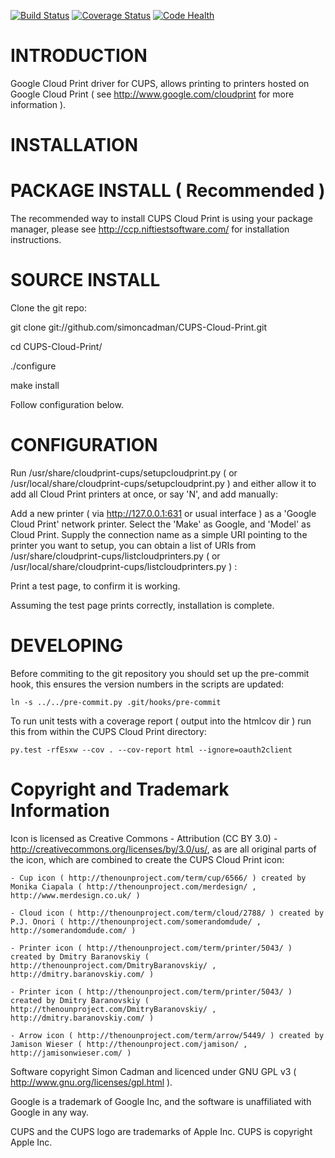 [![Build Status](https://travis-ci.org/simoncadman/CUPS-Cloud-Print.png)](https://travis-ci.org/simoncadman/CUPS-Cloud-Print)
[![Coverage Status](https://coveralls.io/repos/simoncadman/CUPS-Cloud-Print/badge.png)](https://coveralls.io/r/simoncadman/CUPS-Cloud-Print)
[![Code Health](https://landscape.io/github/simoncadman/CUPS-Cloud-Print/master/landscape.png)](https://landscape.io/github/simoncadman/CUPS-Cloud-Print/master)

INTRODUCTION
============
Google Cloud Print driver for CUPS, allows printing to printers hosted on Google Cloud Print ( see http://www.google.com/cloudprint for more information ).

INSTALLATION
============

PACKAGE INSTALL ( Recommended )
================================

The recommended way to install CUPS Cloud Print is using your package manager, please see http://ccp.niftiestsoftware.com/ for installation 
instructions.

SOURCE INSTALL
==============

Clone the git repo:

git clone git://github.com/simoncadman/CUPS-Cloud-Print.git

cd CUPS-Cloud-Print/

./configure

make install

Follow configuration below.

CONFIGURATION
=============

Run /usr/share/cloudprint-cups/setupcloudprint.py ( or /usr/local/share/cloudprint-cups/setupcloudprint.py ) and either allow it to add all 
Cloud Print printers at once, or say 'N', and add manually:

Add a new printer ( via http://127.0.0.1:631 or usual interface ) as a 'Google Cloud Print' network printer. Select the 'Make' as Google, and 'Model' as Cloud Print.
Supply the connection name as a simple URI pointing to the printer you want to setup, you can obtain a list of URIs from 
/usr/share/cloudprint-cups/listcloudprinters.py ( or /usr/local/share/cloudprint-cups/listcloudprinters.py ) :
  
Print a test page, to confirm it is working.

Assuming the test page prints correctly, installation is complete.

DEVELOPING
==========

Before commiting to the git repository you should set up the pre-commit hook, this ensures the version numbers in the scripts are updated:

    ln -s ../../pre-commit.py .git/hooks/pre-commit

To run unit tests with a coverage report ( output into the htmlcov dir ) run this from within the CUPS Cloud Print directory:
    
    py.test -rfEsxw --cov . --cov-report html --ignore=oauth2client

Copyright and Trademark Information
===================================

Icon is licensed as Creative Commons - Attribution (CC BY 3.0) - http://creativecommons.org/licenses/by/3.0/us/, as are all original parts of the icon, which are combined to create the CUPS Cloud Print icon:
    
    - Cup icon ( http://thenounproject.com/term/cup/6566/ ) created by Monika Ciapala ( http://thenounproject.com/merdesign/ , http://www.merdesign.co.uk/ )
    
    - Cloud icon ( http://thenounproject.com/term/cloud/2788/ ) created by P.J. Onori ( http://thenounproject.com/somerandomdude/ , http://somerandomdude.com/ )
    
    - Printer icon ( http://thenounproject.com/term/printer/5043/ ) created by Dmitry Baranovskiy ( http://thenounproject.com/DmitryBaranovskiy/ , http://dmitry.baranovskiy.com/ )
    
    - Printer icon ( http://thenounproject.com/term/printer/5043/ ) created by Dmitry Baranovskiy ( http://thenounproject.com/DmitryBaranovskiy/ , http://dmitry.baranovskiy.com/ )
    
    - Arrow icon ( http://thenounproject.com/term/arrow/5449/ ) created by Jamison Wieser ( http://thenounproject.com/jamison/ , http://jamisonwieser.com/ )
    

Software copyright Simon Cadman and licenced under GNU GPL v3 ( http://www.gnu.org/licenses/gpl.html ).

Google is a trademark of Google Inc, and the software is unaffiliated with Google in any way.

CUPS and the CUPS logo are trademarks of Apple Inc. CUPS is copyright Apple Inc.
